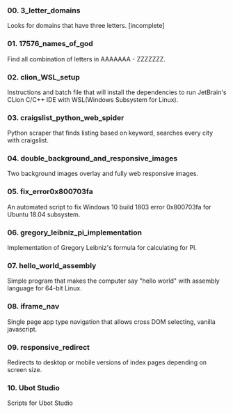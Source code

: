 ### 00. 3_letter_domains
Looks for domains that have three letters. [incomplete]

### 01. 17576_names_of_god
Find all combination of letters in AAAAAAA - ZZZZZZZ.

### 02. clion_WSL_setup
Instructions and batch file that will install the dependencies to run JetBrain's CLion C/C++ IDE with WSL(Windows Subsystem for Linux).

### 03. craigslist_python_web_spider
Python scraper that finds listing based on keyword, searches every city with craigslist.

### 04. double_background_and_responsive_images
Two background images overlay and fully web responsive images.

### 05. fix_error0x800703fa
An automated script to fix Windows 10 build 1803 error 0x800703fa for Ubuntu 18.04 subsystem.

### 06. gregory_leibniz_pi_implementation
Implementation of Gregory Leibniz's formula for calculating for PI.

### 07. hello_world_assembly
Simple program that makes the computer say "hello world" with assembly language for 64-bit Linux.

### 08. iframe_nav
Single page app type navigation that allows cross DOM selecting, vanilla javascript. 

### 09. responsive_redirect
Redirects to desktop or mobile versions of index pages depending on screen size.

### 10. Ubot Studio
Scripts for Ubot Studio
